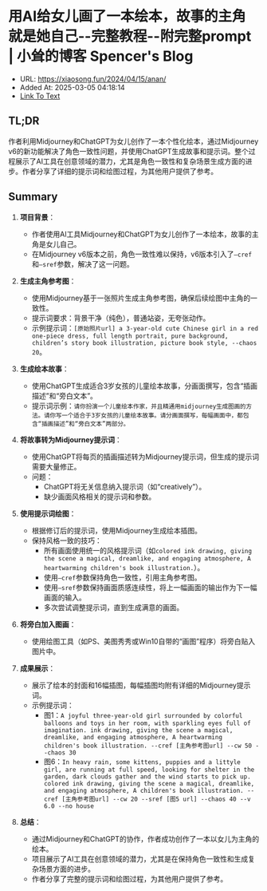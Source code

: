 # 用AI给女儿画了一本绘本，故事的主角就是她自己--完整教程--附完整prompt | 小耸的博客 Spencer's Blog
- URL: https://xiaosong.fun/2024/04/15/anan/
- Added At: 2025-03-05 04:18:14
- [Link To Text](2025-03-05-用ai给女儿画了一本绘本，故事的主角就是她自己--完整教程--附完整prompt-小耸的博客-spencer's-blog_raw.md)

## TL;DR
作者利用Midjourney和ChatGPT为女儿创作了一本个性化绘本，通过Midjourney v6的新功能解决了角色一致性问题，并使用ChatGPT生成故事和提示词。整个过程展示了AI工具在创意领域的潜力，尤其是角色一致性和复杂场景生成方面的进步。作者分享了详细的提示词和绘图过程，为其他用户提供了参考。

## Summary
1. **项目背景**：
   - 作者使用AI工具Midjourney和ChatGPT为女儿创作了一本绘本，故事的主角是女儿自己。
   - 在Midjourney v6版本之前，角色一致性难以保持，v6版本引入了`–cref`和`–sref`参数，解决了这一问题。

2. **生成主角参考图**：
   - 使用Midjourney基于一张照片生成主角参考图，确保后续绘图中主角的一致性。
   - 提示词要求：背景干净（纯色），普通站姿，无夸张动作。
   - 示例提示词：`[原始照片url] a 3-year-old cute Chinese girl in a red one-piece dress, full length portrait, pure background, children’s story book illustration, picture book style, --chaos 20`。

3. **生成绘本故事**：
   - 使用ChatGPT生成适合3岁女孩的儿童绘本故事，分画面撰写，包含“插画描述”和“旁白文本”。
   - 提示词示例：`请你扮演一个儿童绘本作家，并且精通用midjourney生成图画的方法。请你写一个适合于3岁女孩的儿童绘本故事。请分画面撰写，每幅画面中，都包含“插画描述”和“旁白文本”两部分。`

4. **将故事转为Midjourney提示词**：
   - 使用ChatGPT将每页的插画描述转为Midjourney提示词，但生成的提示词需要大量修正。
   - 问题：
     - ChatGPT将无关信息纳入提示词（如“creatively”）。
     - 缺少画面风格相关的提示词和参数。

5. **使用提示词绘图**：
   - 根据修订后的提示词，使用Midjourney生成绘本插图。
   - 保持风格一致的技巧：
     - 所有画面使用统一的风格提示词（如`colored ink drawing, giving the scene a magical, dreamlike, and engaging atmosphere, A heartwarming children's book illustration.`）。
     - 使用`–cref`参数保持角色一致性，引用主角参考图。
     - 使用`–sref`参数保持画面质感连续性，将上一幅画面的输出作为下一幅画面的输入。
     - 多次尝试调整提示词，直到生成满意的画面。

6. **将旁白加入图画**：
   - 使用绘图工具（如PS、美图秀秀或Win10自带的“画图”程序）将旁白贴入图片中。

7. **成果展示**：
   - 展示了绘本的封面和16幅插图，每幅插图均附有详细的Midjourney提示词。
   - 示例提示词：
     - 图1：`A joyful three-year-old girl surrounded by colorful balloons and toys in her room, with sparkling eyes full of imagination. ink drawing, giving the scene a magical, dreamlike, and engaging atmosphere, A heartwarming children's book illustration. --cref [主角参考图url] --cw 50 --chaos 30`
     - 图6：`In heavy rain, some kittens, puppies and a littyle girl, are running at full speed, looking for shelter in the garden, dark clouds gather and the wind starts to pick up. colored ink drawing, giving the scene a magical, dreamlike, and engaging atmosphere, A children's book illustration. --cref [主角参考图url] --cw 20 --sref [图5 url] --chaos 40 --v 6.0 --no house`

8. **总结**：
   - 通过Midjourney和ChatGPT的协作，作者成功创作了一本以女儿为主角的绘本。
   - 项目展示了AI工具在创意领域的潜力，尤其是在保持角色一致性和生成复杂场景方面的进步。
   - 作者分享了完整的提示词和绘图过程，为其他用户提供了参考。
